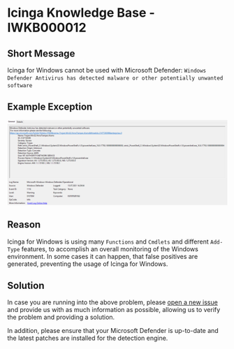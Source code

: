 # Icinga Knowledge Base - IWKB000012

## Short Message

Icinga for Windows cannot be used with Microsoft Defender: `Windows Defender Antivirus has detected malware or other potentially unwanted software`

## Example Exception

![EventLog Defender](../images/04_knowledgebase/IWKB000012/01_Defender_Log.png)

## Reason

Icinga for Windows is using many `Functions` and `Cmdlets` and different `Add-Type` features, to accomplish an overall monitoring of the Windows environment. In some cases it can happen, that false positives are generated, preventing the usage of Icinga for Windows.

## Solution

In case you are running into the above problem, please [open a new issue](https://github.com/Icinga/icinga-powershell-framework/issues) and provide us with as much information as possible, allowing us to verify the problem and providing a solution.

In addition, please ensure that your Microsoft Defender is up-to-date and the latest patches are installed for the detection engine.
